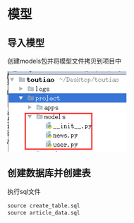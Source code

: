 # 模型

## 导入模型

创建models包并将模型文件拷贝到项目中

![](/assets/models.png)

## 创建数据库并创建表

执行sql文件

```
source create_table.sql
source article_data.sql
```



